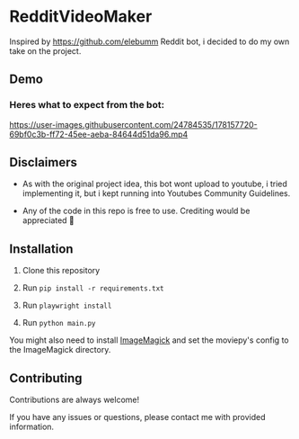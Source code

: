 
# RedditVideoMaker

Inspired by https://github.com/elebumm Reddit bot, i decided to do my own take on the project.

## Demo
### Heres what to expect from the bot:

https://user-images.githubusercontent.com/24784535/178157720-69bf0c3b-ff72-45ee-aeba-84644d51da96.mp4

## Disclaimers

- As with the original project idea, this bot  wont upload to youtube, i tried implementing it, but i kept running into Youtubes Community Guidelines.

- Any of the code in this repo is free to use. Crediting would be appreciated 🙂   
## Installation

1. Clone this repository

2. Run `pip install -r requirements.txt`

3. Run `playwright install`

4. Run `python main.py`
 
You might also need to install [ImageMagick](https://imagemagick.org/script/download.php) and set the moviepy's config to the ImageMagick directory.


    
## Contributing

Contributions are always welcome!

If you have any issues or questions, please contact me with provided information.

